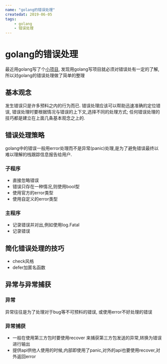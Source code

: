 ```yaml
---
name: "golang的错误处理"
createdat: 2019-06-05
tags:
    - golang
    - 错误处理
---
```


# golang的错误处理

最近用golang写了个[小项目](https://github.com/duckbill-io/duckbill), 发现用golang写项目就必须对错误处有一定的了解, 所以对golang的错误处理做了简单的整理

## 基本观念

发生错误只是许多预料之内的行为而已. 
错误处理应该可以帮助迅速准确的定位错误, 错误处理时要根据情况与错误的上下文,选择不同的处理方式;
任何错误处理的技巧都是建立在上面几条基本观念之上的.

## 错误处理策略

golang中的错误一般用error处理而不是异常(panic)处理,是为了避免错误最终以难以理解的栈跟踪信息报告给用户.

### 子程序

- 直接忽略错误
- 错误只存在一种情况,则使用bool型
- 使用官方的error类型
- 使用自定义的error类型

### 主程序

- 记录错误并对出,例如使用log.Fatal
- 记录错误

## 简化错误处理的技巧

- check风格
- defer加匿名函数

## 异常与异常捕获

### 异常

异常往往是为了处理对于bug等不可预料的错误, 或使用error不好处理的错误

### 异常捕获

- 一般在使用第三方包时要使用recover 来捕获第三方包发送的异常,转换为错误进行输出
- 提供api供他人使用的时候,内部即使用了panic,对外的api也要使用recover,对外返回error
